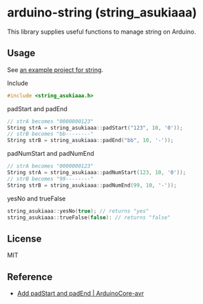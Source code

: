# arduino-string (string_asukiaaa)

This library supplies useful functions to manage string on Arduino.

## Usage

See [an example project for string](./examples/padString/padString.ino).

Include
```c
#include <string_asukiaaa.h>
```

padStart and padEnd
```c
// strA becomes "0000000123"
String strA = string_asukiaaa::padStart("123", 10, '0'));
// strB becomes "bb--------"
String strB = string_asukiaaa::padEnd("bb", 10, '-'));
```

padNumStart and padNumEnd
```c
// strA becomes "0000000123"
String strA = string_asukiaaa::padNumStart(123, 10, '0'));
// strB becomes "99--------"
String strB = string_asukiaaa::padNumEnd(99, 10, '-'));
```

yesNo and trueFalse
```c
string_asukiaaa::yesNo(true); // returns "yes"
string_asukiaaa::trueFalse(false): // returns "false"
```

## License

MIT

## Reference

- [Add padStart and padEnd | ArduinoCore-avr](https://github.com/arduino/ArduinoCore-avr/pull/392)

